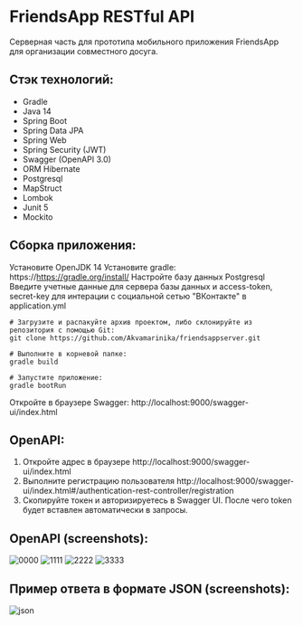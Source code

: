 # FriendsApp RESTful API
Серверная часть для прототипа мобильного приложения FriendsApp для организации совместного досуга.
## Стэк технологий:
- Gradle
- Java 14
- Spring Boot
- Spring Data JPA
- Spring Web
- Spring Security (JWT)
- Swagger (OpenAPI 3.0)
- ORM Hibernate
- Postgresql
- MapStruct
- Lombok
- Junit 5
- Mockito

## Сборка приложения:
Установите OpenJDK 14
Установите gradle: https://https://gradle.org/install/
Настройте базу данных Postgresql
Введите учетные данные для сервера базы данных и access-token, secret-key для интерации с социальной сетью "ВКонтакте" в application.yml
```shell
# Загрузите и распакуйте архив проектом, либо склонируйте из репозитория с помощью Git: 
git clone https://github.com/Akvamarinika/friendsappserver.git

# Выполните в корневой папке: 
gradle build

# Запустите приложение: 
gradle bootRun
```
Откройте в браузере Swagger: http://localhost:9000/swagger-ui/index.html

## OpenAPI:
1. Откройте адрес в браузере http://localhost:9000/swagger-ui/index.html
2. Выполните регистрацию пользователя http://localhost:9000/swagger-ui/index.html#/authentication-rest-controller/registration
3. Скопируйте токен и авторизируетесь в Swagger UI. После чего token будет вставлен автоматически в запросы.

## OpenAPI (screenshots):
<img src="https://i.ibb.co/cFDwgfq/0000.png" alt="0000" border="0">
<img src="https://i.ibb.co/Xt7qfzm/1111.png" alt="1111" border="0">
<img src="https://i.ibb.co/nM7MxjR/2222.png" alt="2222" border="0">
<img src="https://i.ibb.co/f2dNPn7/3333.png" alt="3333" border="0">

## Пример ответа в формате JSON (screenshots):
<img src="https://i.ibb.co/qCNvZDr/json.png" alt="json" border="0">
